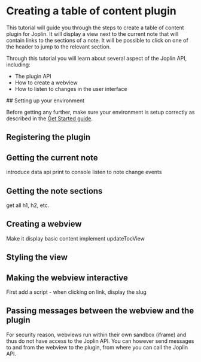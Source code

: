 # Creating a table of content plugin

This tutorial will guide you through the steps to create a table of content plugin for Joplin. It will display a view next to the current note that will contain links to the sections of a note. It will be possible to click on one of the header to jump to the relevant section.

Through this tutorial you will learn about several aspect of the Joplin API, including:

- The plugin API
- How to create a webview
- How to listen to changes in the user interface

## Setting up your environment

Before getting any further, make sure your environment is setup correctly as described in the [Get Started guide]().

## Registering the plugin


## Getting the current note

introduce data api
print to console
listen to note change events

## Getting the note sections

get all h1, h2, etc.

## Creating a webview

Make it display basic content
implement updateTocView

## Styling the view

## Making the webview interactive

First add a script - when clicking on link, display the slug

## Passing messages between the webview and the plugin

For security reason, webviews run within their own sandbox (iframe) and thus do not have access to the Joplin API. You can however send messages to and from the webview to the plugin, from where you can call the Joplin API.

